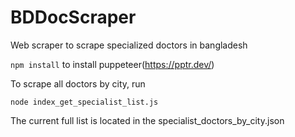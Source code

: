 # BDDocScraper
Web scraper to scrape specialized doctors in bangladesh

`npm install` to install puppeteer(https://pptr.dev/)

To scrape all doctors by city, run

`node index_get_specialist_list.js`

The current full list is located in the specialist_doctors_by_city.json
